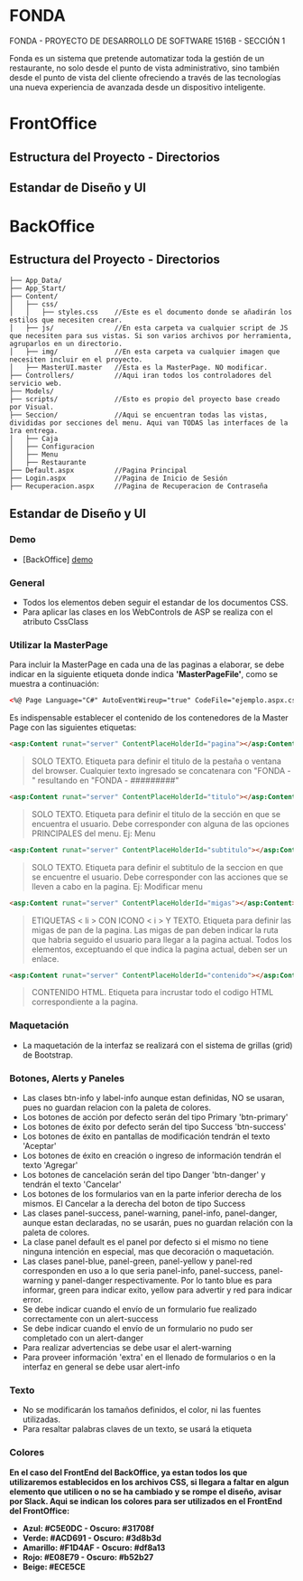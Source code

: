# FONDA
FONDA - PROYECTO DE DESARROLLO DE SOFTWARE 1516B - SECCIÓN 1

Fonda es un sistema que pretende automatizar toda la gestión de un restaurante, no solo
desde el punto de vista administrativo, sino también desde el punto de vista
del cliente ofreciendo a través de las tecnologías una nueva experiencia de
avanzada desde un dispositivo inteligente.

# FrontOffice

## Estructura del Proyecto - Directorios

## Estandar de Diseño y UI

# BackOffice

## Estructura del Proyecto - Directorios
```
├── App_Data/
├── App_Start/
├── Content/
│   ├── css/
│   │   ├── styles.css    //Este es el documento donde se añadirán los estilos que necesiten crear.
│   ├── js/               //En esta carpeta va cualquier script de JS que necesiten para sus vistas. Si son varios archivos por herramienta, agruparlos en un directorio.
│   ├── img/              //En esta carpeta va cualquier imagen que necesiten incluir en el proyecto.
│   ├── MasterUI.master   //Esta es la MasterPage. NO modificar.
├── Controllers/          //Aqui iran todos los controladores del servicio web.
├── Models/               
├── scripts/              //Esto es propio del proyecto base creado por Visual.
├── Seccion/              //Aqui se encuentran todas las vistas, divididas por secciones del menu. Aqui van TODAS las interfaces de la 1ra entrega.
│   ├── Caja
│   ├── Configuracion
│   ├── Menu
│   ├── Restaurante
├── Default.aspx          //Pagina Principal
├── Login.aspx            //Pagina de Inicio de Sesión
├── Recuperacion.aspx     //Pagina de Recuperacion de Contraseña
```

## Estandar de Diseño y UI

### Demo
* [BackOffice] [demo]

### General
- Todos los elementos deben seguir el estandar de los documentos CSS.
- Para aplicar las clases en los WebControls de ASP se realiza con el atributo CssClass
### Utilizar la MasterPage

Para incluir la MasterPage en cada una de las paginas a elaborar, se debe indicar en la siguiente etiqueta donde indica **'MasterPageFile'**, como se muestra a continuación:

```html
<%@ Page Language="C#" AutoEventWireup="true" CodeFile="ejemplo.aspx.cs" Inherits="ejemplo" MasterPageFile="MasterUI.master" %>
```
Es indispensable establecer el contenido de los contenedores de la Master Page con las siguientes etiquetas:
```html
<asp:Content runat="server" ContentPlaceHolderId="pagina"></asp:Content>
```

> SOLO TEXTO. Etiqueta para definir el titulo de la pestaña o ventana del browser. Cualquier texto ingresado se concatenara con "FONDA - " resultando en "FONDA - #########"

```html
<asp:Content runat="server" ContentPlaceHolderId="titulo"></asp:Content>
```

> SOLO TEXTO. Etiqueta para definir el titulo de la sección en que se encuentra el usuario. Debe corresponder con alguna de las opciones PRINCIPALES del menu. Ej: Menu

```html
<asp:Content runat="server" ContentPlaceHolderId="subtitulo"></asp:Content>
```

> SOLO TEXTO. Etiqueta para definir el subtitulo de la seccion en que se encuentre el usuario. Debe corresponder con las acciones que se lleven a cabo en la pagina. Ej: Modificar menu

```html
<asp:Content runat="server" ContentPlaceHolderId="migas"></asp:Content>
```

> ETIQUETAS < li > CON ICONO < i > Y TEXTO. Etiqueta para definir las migas de pan de la pagina. Las migas de pan deben indicar la ruta que habria seguido el usuario para llegar a la pagina actual. Todos los elementos, exceptuando el que indica la pagina actual, deben ser un enlace.

```html
<asp:Content runat="server" ContentPlaceHolderId="contenido"></asp:Content>
```

> CONTENIDO HTML. Etiqueta para incrustar todo el codigo HTML correspondiente a la pagina.

### Maquetación
- La maquetación de la interfaz se realizará con el sistema de grillas (grid) de Bootstrap.

### Botones, Alerts y Paneles
- Las clases btn-info y label-info aunque estan definidas, NO se usaran, pues no guardan relacion con la paleta de colores.
- Los botones de acción por defecto serán del tipo Primary 'btn-primary'
- Los botones de éxito por defecto serán del tipo Success 'btn-success'
- Los botones de éxito en pantallas de modificación tendrán el texto 'Aceptar'
- Los botones de éxito en creación o ingreso de información tendrán el texto 'Agregar'
- Los botones de cancelación serán del tipo Danger 'btn-danger' y tendrán el texto 'Cancelar'
- Los botones de los formularios van en la parte inferior derecha de los mismos. El Cancelar a la derecha del boton de tipo Success
- Las clases panel-success, panel-warning, panel-info, panel-danger, aunque estan declaradas, no se usarán, pues no guardan relación con la paleta de colores.
- La clase panel default es el panel por defecto si el mismo no tiene ninguna intención en especial, mas que decoración o maquetación.
- Las clases panel-blue, panel-green, panel-yellow y panel-red corresponden en uso a lo que seria panel-info, panel-success, panel-warning y panel-danger respectivamente. Por lo tanto blue es para informar, green para indicar exito, yellow para advertir y red para indicar error.
- Se debe indicar cuando el envío de un formulario fue realizado correctamente con un alert-success
- Se debe indicar cuando el envío de un formulario no pudo ser completado con un alert-danger
- Para realizar advertencias se debe usar el alert-warning
- Para proveer información 'extra' en el llenado de formularios o en la interfaz en general se debe usar alert-info

### Texto
- No se modificarán los tamaños definidos, el color, ni las fuentes utilizadas.
- Para resaltar palabras claves de un texto, se usará la etiqueta <strong>

### Colores
En el caso del FrontEnd del BackOffice, ya estan todos los que utilizaremos establecidos en los archivos CSS, si llegara a faltar en algun elemento que utilicen o no se ha cambiado y se rompe el diseño, avisar por Slack. Aqui se indican los colores para ser utilizados en el FrontEnd del FrontOffice:

- Azul: #C5E0DC - Oscuro: #31708f
- Verde: #ACD691 - Oscuro: #3d8b3d
- Amarillo: #F1D4AF - Oscuro: #df8a13
- Rojo: #E08E79 - Oscuro: #b52b27
- Beige: #ECE5CE


[demo]: <http://gbsojo.github.io/BackOfficeTemplate>
